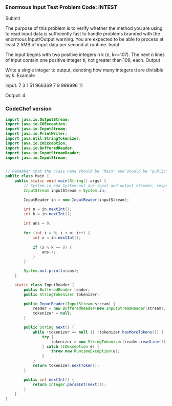### Enormous Input Test Problem Code: INTEST
Submit

The purpose of this problem is to verify whether the method you are using to read input data is sufficiently fast to handle problems branded with the enormous Input/Output warning. You are expected to be able to process at least 2.5MB of input data per second at runtime.
Input

The input begins with two positive integers n k (n, k<=107). The next n lines of input contain one positive integer ti, not greater than 109, each.
Output

Write a single integer to output, denoting how many integers ti are divisible by k.
Example

Input:
7 3
1
51
966369
7
9
999996
11

Output:
4


### CodeChef version

```java
import java.io.OutputStream;
import java.io.IOException;
import java.io.InputStream;
import java.io.PrintWriter;
import java.util.StringTokenizer;
import java.io.IOException;
import java.io.BufferedReader;
import java.io.InputStreamReader;
import java.io.InputStream;


// Remember that the class name should be "Main" and should be "public".
public class Main {
	public static void main(String[] args) {
		// System.in and System.out are input and output streams, respectively.
		InputStream inputStream = System.in;

		InputReader in = new InputReader(inputStream);

		int n = in.nextInt();
		int k = in.nextInt();
		
		int ans = 0;
		
		for (int i = 0; i < n; i++) {
			int x = in.nextInt();
			
			if (x % k == 0) {
				ans++;
			}
		}

		System.out.println(ans);
	}

	static class InputReader {
		public BufferedReader reader;
		public StringTokenizer tokenizer;

		public InputReader(InputStream stream) {
			reader = new BufferedReader(new InputStreamReader(stream), 32768);
			tokenizer = null;
		}

		public String next() {
			while (tokenizer == null || !tokenizer.hasMoreTokens()) {
				try {
				    tokenizer = new StringTokenizer(reader.readLine());
				} catch (IOException e) {
				    throw new RuntimeException(e);
				}
			}
			return tokenizer.nextToken();
		}

		public int nextInt() {
			return Integer.parseInt(next());
		}
	}
}
```